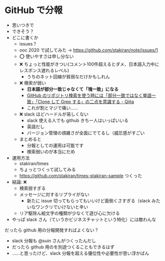 # GitHub で分報
- 思いつきで
- できそう？
- どこに書くか
  - issues？
  - ooc 2020 で試してみた → https://github.com/stakiran/note/issues/1
  - :o: 使いやすさは申し分ない
  - :x: ちょっと性能がきつい(コメント100件超えるとダメ、日本語入力中にレスポンス遅れるレベル)
    - うちのネット回線が貧弱なだけかもしれん
  - :x: 検索が弱い
    - **日本語が部分一致じゃなくて「塊一致」になる**
    - [GitHub のリポジトリ検索を使う時には「部分一致ではなく単語一致」「Clone して Grep する」の二点を意識する - Qiita](https://qiita.com/sta/items/1023ef3cf1cec7b56689)
    - これが割とマジで痛い……
  - :x: slack ほどハードルが易しくない
    - slack 使える人でも github きちー人はいっぱいいる
    - 英語だし
    - バージョン管理の煩雑さが全面にでてるし（威圧感がすごい
  - まとめると
    - 分報としての運用は可能です
    - 検索弱いのが本当にだめ
- 運用方法
  - stakiran/times
  - ちょっとつくって試してみる
  - https://github.com/stakiran/times-stakiran-sample つくった
- 結論: :x:
  - 検索弱すぎる
  - メッセージに対するリプライがない
    - 新たに issue 切ってもらってもいいけど面倒くさすぎる（slack みたいなワンクリでいけないと辛い
  - リア駆除ん絵文字の種類が少なくて遊び心に欠ける
- やっぱ slack さん（ていうかビジネスチャットという特化）には敵わんな

だったら github 用の分報開発すればよくない？

- slack 分報も @suin さんがつくったんだし
- だったら github 用のを別途つくることもできるはず
- ……と思ったけど、slack 分報を超える優位性や必要性が思い浮かばん
